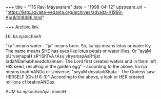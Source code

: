 +++
title = "116 Ravi Mayavaram"
date = "1998-04-12"
upstream_url = "https://lists.advaita-vedanta.org/archives/advaita-l/1998-April/008466.html"

+++
[Archive link](https://lists.advaita-vedanta.org/archives/advaita-l/1998-April/008466.html)

16. ka.njalochanA

"ka" means water - "ja" means born. So, ka.nja means lotus or water
lily. The name means SHE has eyes like lotus petals or water lilies.
Or "ayaM pUrvamapaH sR^iShTvA tAsu vIryamapAsR^ijat
tadaNDamabhavaddhaimam. The Lord first created waters and in them left
HIS seed, resulting in the golden egg" - according to the above,
ka.nja means brahmANDa or Universe; "seyaM devataikShata - The Godess
saw HERSELF (Ch-U 6-3)" According to the above, a look or HER created
millions of brahmANDas.

AUM ka.njalochanAyai namaH

